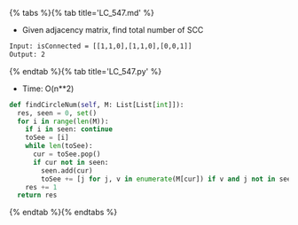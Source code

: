 {% tabs %}{% tab title='LC_547.md' %}

* Given adjacency matrix, find total number of SCC

```txt
Input: isConnected = [[1,1,0],[1,1,0],[0,0,1]]
Output: 2
```

{% endtab %}{% tab title='LC_547.py' %}

* Time: O(n**2)

```py
def findCircleNum(self, M: List[List[int]]):
  res, seen = 0, set()
  for i in range(len(M)):
    if i in seen: continue
    toSee = [i]
    while len(toSee):
      cur = toSee.pop()
      if cur not in seen:
        seen.add(cur)
        toSee += [j for j, v in enumerate(M[cur]) if v and j not in seen]
    res += 1
  return res
```

{% endtab %}{% endtabs %}
